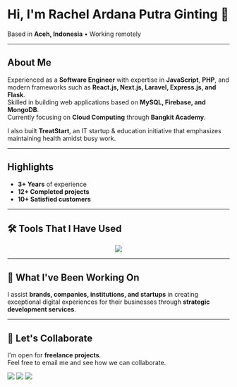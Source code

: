 # Hi, I'm Rachel Ardana Putra Ginting 👋  
Based in **Aceh, Indonesia** • Working remotely  

---

## About Me  
Experienced as a **Software Engineer** with expertise in **JavaScript**, **PHP**, and modern frameworks such as **React.js, Next.js, Laravel, Express.js, and Flask**.  
Skilled in building web applications based on **MySQL, Firebase, and MongoDB**.  
Currently focusing on **Cloud Computing** through **Bangkit Academy**.  

I also built **TreatStart**, an IT startup & education initiative that emphasizes maintaining health amidst busy work.  

---

## Highlights  
- **3+ Years** of experience  
- **12+ Completed projects**  
- **10+ Satisfied customers**  

---

## 🛠 Tools That I Have Used  

<p align="center">
  <a href="https://skillicons.dev">
    <img src="https://skillicons.dev/icons?i=flask,laravel,nextjs,react,ts,nodejs,express,py,js,php,html,css,tailwind,bootstrap,kotlin,pwa,pusher,git,vercel,github,netlify,tensorflow,gcp&perline=10" />
  </a>
</p>

---

## 💼 What I've Been Working On  
I assist **brands, companies, institutions, and startups** in creating exceptional digital experiences for their businesses through **strategic development services**.  

---

## 🤝 Let's Collaborate  
I'm open for **freelance projects**.  
Feel free to email me and see how we can collaborate.  

<p align="left">
  <a href="mailto:rachelardanaputraginting@gmail.com"><img src="https://img.shields.io/badge/Email-D14836?style=for-the-badge&logo=gmail&logoColor=white&labelColor=D14836" /></a>
  <a href="https://www.linkedin.com/in/rachelardanaputraginting/"><img src="https://img.shields.io/badge/LinkedIn-0077B5?style=for-the-badge&logo=linkedin&logoColor=white&labelColor=0077B5" /></a>
  <a href="https://www.instagram.com/rachlapg_"><img src="https://img.shields.io/badge/Instagram-E4405F?style=for-the-badge&logo=instagram&logoColor=white&labelColor=E4405F" /></a>
</p>
